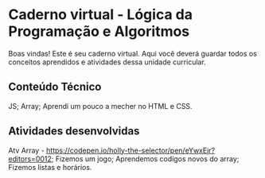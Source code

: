 # Caderno virtual - Lógica da Programação e Algoritmos
Boas vindas! Este é seu caderno virtual. Aqui você deverá guardar todos os conceitos aprendidos e atividades dessa unidade curricular. 


## Conteúdo Técnico
JS;
Array;
Aprendi um pouco a mecher no HTML e CSS.


## Atividades desenvolvidas
Atv Array - https://codepen.io/holly-the-selector/pen/eYwxEjr?editors=0012;
Fizemos um jogo;
Aprendemos codigos novos do array;
Fizemos listas e horários.
